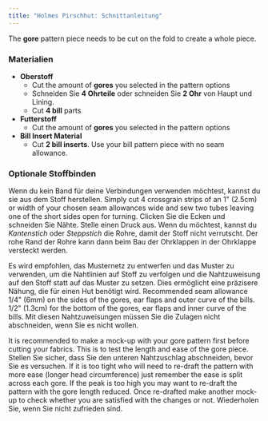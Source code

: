 ```yaml
---
title: "Holmes Pirschhut: Schnittanleitung"
---
```


The **gore** pattern piece needs to be cut on the fold to create a whole piece.

### Materialien

- **Oberstoff**
  - Cut the amount of **gores** you selected in the pattern options
  - Schneiden Sie **4 Ohrteile** oder schneiden Sie **2 Ohr** von Haupt und Lining.
  - Cut **4 bill** parts
- **Futterstoff**
  - Cut the amount of **gores** you selected in the pattern options
- **Bill Insert Material**
  - Cut **2 bill inserts**. Use your bill pattern piece with no seam allowance.

### Optionale Stoffbinden

Wenn du kein Band für deine Verbindungen verwenden möchtest, kannst du sie aus dem Stoff herstellen. Simply cut 4 crossgrain strips of an 1" (2.5cm) or width of your chosen seam allowances wide and sew two tubes leaving one of the short sides open for turning. Clicken Sie die Ecken und schneiden Sie Nähte. Stelle einen Druck aus. Wenn du möchtest, kannst du _Kantenstich_ oder _Steppstich_ die Rohre, damit der Stoff nicht verrutscht. Der rohe Rand der Rohre kann dann beim Bau der Ohrklappen in der Ohrklappe versteckt werden.

<Note>

Es wird empfohlen, das Musternetz zu entwerfen und das Muster zu verwenden, um die Nahtlinien auf Stoff zu verfolgen und die Nahtzuweisung auf den Stoff statt auf das Muster zu setzen. Dies ermöglicht eine präzisere Nähung, die für einen Hut benötigt wird. Recommended seam allowance 1/4" (6mm) on the sides of the gores, ear flaps and outer curve of the bills. 1/2" (1.3cm) for the bottom of the gores, ear flaps and inner curve of the bills. Mit diesen Nahtzuweisungen müssen Sie die Zulagen nicht abschneiden, wenn Sie es nicht wollen.

</Note>
<Warning>

It is recommended to make a mock-up with your gore pattern first before cutting your fabrics. This is to test the length and ease of the gore piece. Stellen Sie sicher, dass Sie den unteren Nahtzuschlag abschneiden, bevor Sie es versuchen. If it is too tight who will need to re-draft the pattern with more ease (longer head circumference) just remember the ease is split across each gore. If the peak is too high you may want to re-draft the pattern with the gore length reduced. Once re-drafted make another mock-up to check whether you are satisfied with the changes or not. Wiederholen Sie, wenn Sie nicht zufrieden sind.

</Warning>
